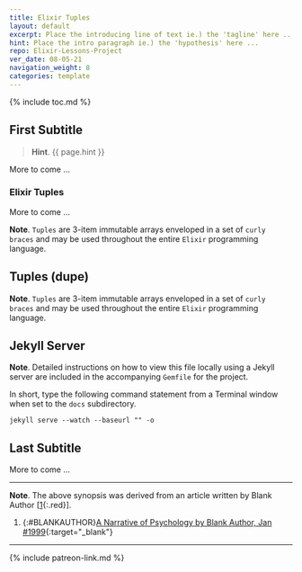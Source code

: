```yaml
---
title: Elixir Tuples
layout: default
excerpt: Place the introducing line of text ie.) the 'tagline' here ...
hint: Place the intro paragraph ie.) the 'hypothesis' here ...
repo: Elixir-Lessons-Project
ver_date: 08-05-21
navigation_weight: 8
categories: template
---
```

{% include toc.md %}

## First Subtitle

> **Hint**. {{ page.hint }}

More to come ...

### Elixir Tuples

More to come ...

**Note**. `Tuples` are 3-item immutable arrays enveloped in a set of `curly braces` and may be used throughout the entire `Elixir` programming language.

## Tuples (dupe)

**Note**. `Tuples` are 3-item immutable arrays enveloped in a set of `curly braces` and may be used throughout the entire `Elixir` programming language.


## Jekyll Server

**Note**. Detailed instructions on how to view this file locally using a Jekyll server are included in the accompanying `Gemfile` for the project.

In short, type the following command statement from a Terminal window when set to the `docs` subdirectory.

```jekyll
jekyll serve --watch --baseurl "" -o
```

## Last Subtitle

More to come ...

***

**Note**. The above synopsis was derived from an article written by Blank Author [[1](#BLANKAUTHOR){:.red}].

1. {:#BLANKAUTHOR}[A Narrative of Psychology by Blank Author, Jan #1999](http://cowles.yale.edu/sites/default/files/files/pub/d20/d2069.pdf){:target="_blank"}

***

{% include patreon-link.md %}
